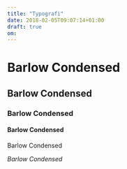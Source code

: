 ```yaml
---
title: "Typografi"
date: 2018-02-05T09:07:14+01:00
draft: true
om:
---
```

<div class="typografi">
<h1>Barlow Condensed</h1>
<h2>Barlow Condensed</h2>
<h3>Barlow Condensed</h3>
<h4>Barlow Condensed</h4>
<p>Barlow Condensed</p>
<i>Barlow Condensed</i>

</div>
